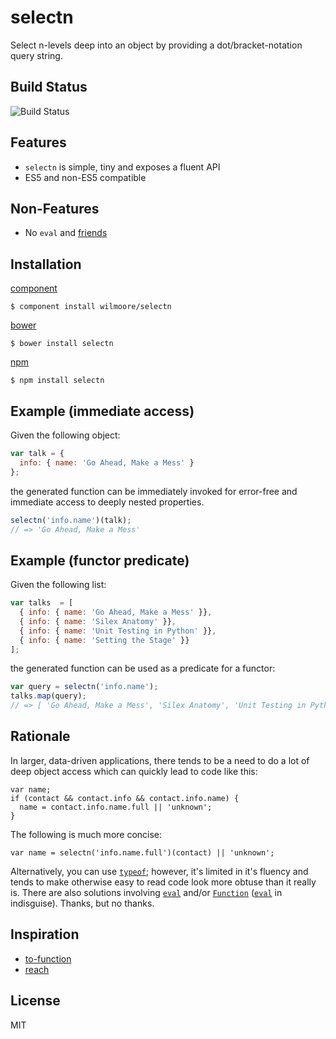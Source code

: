 # selectn

  Select n-levels deep into an object by providing a dot/bracket-notation query string.

## Build Status

![Build Status](https://api.travis-ci.org/wilmoore/selectn.png)

## Features

  - `selectn` is simple, tiny and exposes a fluent API
  - ES5 and non-ES5 compatible

## Non-Features

  - No `eval` and [friends][Function]

## Installation

[component](http://component.io/wilmoore/selectn)

    $ component install wilmoore/selectn

[bower](http://sindresorhus.com/bower-components/)

    $ bower install selectn

[npm](https://npmjs.org/package/selectn)

    $ npm install selectn

## Example (immediate access)

Given the following object:

```js
var talk = {
  info: { name: 'Go Ahead, Make a Mess' }
};
```

the generated function can be immediately invoked for error-free and immediate access to deeply nested properties.

```js
selectn('info.name')(talk);
// => 'Go Ahead, Make a Mess'
```

## Example (functor predicate)

Given the following list:

```js
var talks  = [
  { info: { name: 'Go Ahead, Make a Mess' }},
  { info: { name: 'Silex Anatomy' }},
  { info: { name: 'Unit Testing in Python' }},
  { info: { name: 'Setting the Stage' }}
];
```
the generated function can be used as a predicate for a functor:

```js
var query = selectn('info.name');
talks.map(query);
// => [ 'Go Ahead, Make a Mess', 'Silex Anatomy', 'Unit Testing in Python', 'Setting the Stage' ]
```

## Rationale

In larger, data-driven applications, there tends to be a need to do a lot of deep object access which can quickly lead to code like this:

```
var name;
if (contact && contact.info && contact.info.name) {
  name = contact.info.name.full || 'unknown';
}
```

The following is much more concise:

```
var name = selectn('info.name.full')(contact) || 'unknown';
```

Alternatively, you can use [`typeof`][typeof]; however, it's limited in it's fluency and tends to make otherwise easy to read code look more obtuse than it really is. There are also solutions involving [`eval`][eval] and/or [`Function`][Function] ([`eval`][note] in indisguise). Thanks, but no thanks.  

## Inspiration

- [to-function][to-function]
- [reach][reach]

## License

  MIT



[to-function]:  https://github.com/component/to-function
[reach]:        https://github.com/spumko/hoek#reachobj-chain
[Function]:     https://developer.mozilla.org/en-US/docs/JavaScript/Reference/Global_Objects/Function
[eval]:         https://developer.mozilla.org/en-US/docs/JavaScript/Reference/Global_Objects/eval
[note]:         https://developer.mozilla.org/en-US/docs/JavaScript/Reference/Operators/Member_Operators#Note_on_eval
[typeof]:       https://developer.mozilla.org/en-US/docs/JavaScript/Reference/Operators/typeof

